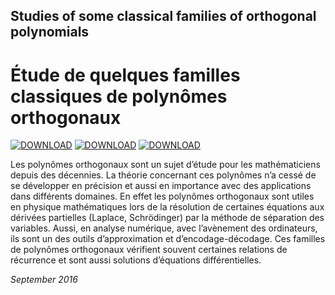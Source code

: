 ## Studies of some classical families of orthogonal polynomials
# Étude de quelques familles classiques de polynômes orthogonaux

[![DOWNLOAD](https://img.shields.io/github/downloads-pre/atom/atom/latest/total.svg?style=for-the-badge)](https://github.com/kenn44/classical-families-of-orthogonal-polynomials/raw/master/notrem%C3%A9moire.pdf)
[![DOWNLOAD](https://img.shields.io/badge/Link-Beamer-brightgreen.svg)](https://github.com/kenn44/classical-families-of-orthogonal-polynomials-beamer/raw/master/beamerm%C3%A9moire.pdf)
[![DOWNLOAD](https://img.shields.io/badge/Link-Errata-brightgreen.svg)](https://github.com/kenn44/classical-families-of-orthogonal-polynomials-errata/raw/master/errata.pdf)

Les polynômes orthogonaux sont un sujet d’étude pour les mathématiciens depuis des décennies. La théorie concernant ces polynômes n’a cessé de se développer en précision et aussi en importance avec des applications dans différents domaines. En effet les polynômes orthogonaux sont utiles en physique mathématiques lors de la résolution de certaines équations aux dérivées partielles (Laplace, Schrödinger) par la méthode de séparation des variables. Aussi, en analyse numérique, avec l’avènement des ordinateurs, ils sont un des outils d’approximation et d’encodage-décodage. Ces familles de polynômes orthogonaux vérifient souvent certaines relations de récurrence et sont aussi solutions d’équations différentielles.

*September 2016*